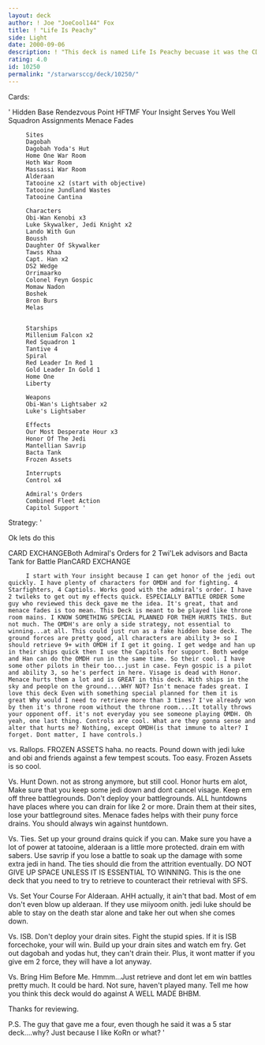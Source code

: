 ```yaml
---
layout: deck
author: ! Joe "JoeCool144" Fox
title: ! "Life Is Peachy"
side: Light
date: 2000-09-06
description: ! "This deck is named Life Is Peachy becuase it was the CD I was listening to when I redid my deck, Our Most Desperate Hour."
rating: 4.0
id: 10250
permalink: "/starwarsccg/deck/10250/"
---
```

Cards: 

'
		 Hidden Base
		 Rendezvous Point
		 HFTMF
		 Your Insight Serves You Well
		 Squadron Assignments
		 Menace Fades

		 Sites
		 Dagobah
		 Dagobah Yoda's Hut
		 Home One War Room
		 Hoth War Room
		 Massassi War Room
		 Alderaan
		 Tatooine x2 (start with objective)
		 Tatooine Jundland Wastes
		 Tatooine Cantina

		 Characters
		 Obi-Wan Kenobi x3
		 Luke Skywalker, Jedi Knight x2
		 Lando With Gun
		 Boussh
		 Daughter Of Skywalker
		 Tawss Khaa
		 Capt. Han x2
		 DS2 Wedge
		 Orrimaarko
		 Colonel Feyn Gospic
		 Momaw Nadon
		 Boshek
		 Bron Burs
		 Melas


		 Starships
		 Millenium Falcon x2
		 Red Squadron 1
		 Tantive 4
		 Spiral
		 Red Leader In Red 1
		 Gold Leader In Gold 1
		 Home One
		 Liberty

		 Weapons
		 Obi-Wan's Lightsaber x2
		 Luke's Lightsaber

		 Effects
		 Our Most Desperate Hour x3
		 Honor Of The Jedi
		 Mantellian Savrip
		 Bacta Tank
		 Frozen Assets

		 Interrupts
		 Control x4

		 Admiral's Orders
		 Combined Fleet Action
		 Capitol Support '

Strategy: '

Ok lets do this

CARD EXCHANGEBoth Admiral's Orders for 2 Twi'Lek advisors and Bacta Tank for Battle PlanCARD EXCHANGE


		 I start with Your insight because I can get honor of the jedi out quickly. I have plenty of characters for OMDH and for fighting. 4 Starfighters, 4 Captiols. Works good with the admiral's order. I have 2 twileks to get out my effects quick. ESPECIALLY BATTLE ORDER Some guy who reviewed this deck gave me the idea. It's great, that and menace fades is too mean. This Deck is meant to be played like throne room mains. I KNOW SOMETHING SPECIAL PLANNED FOR THEM HURTS THIS. But not much. The OMDH's are only a side strategy, not essential to winning...at all. This could just run as a fake hidden base deck. The ground forces are pretty good, all characters are ability 3+ so I should retrieve 9+ with OMDH if I get it going. I get wedge and han up in their ships quick then I use the Capitols for support. Both wedge and Han can do the OMDH run in the same time. So their cool. I have some other pilots in their too...just in case. Feyn gospic is a pilot   and ability 3, so he's perfect in here. Visage is dead with Honor. Menace hurts them a lot and is GREAT in this deck. With ships in the sky and people on the ground....WHY NOT? Isn't menace fades great. I love this deck Even with something special planned for them it is great Why would I need to retrieve more than 3 times? I've already won by then it's throne room without the throne room....It totally throws your opponent off. it's not everyday you see someone playing OMDH. Oh yeah, one last thing. Controls are cool. What are they gonna sense and alter that hurts me? Nothing, except OMDH(is that immune to alter? I forget. Dont matter, I have controls.)

vs. Rallops.
FROZEN ASSETS haha. no reacts. Pound down with jedi luke and obi and friends against a few tempest scouts. Too easy. Frozen Assets is so cool.

Vs. Hunt Down.
not as strong anymore, but still cool. Honor hurts em alot, Make sure that you keep some jedi down and dont cancel visage. Keep em off three battlegrounds. Don't deploy your battlegrounds. ALL huntdowns have places where you can drain for like 2 or more. Drain them at their sites, lose your battleground sites. Menace fades helps with their puny force drains. You should always win against huntdown.

Vs. Ties.
Set up your ground drains quick if you can. Make sure you have a lot of power at tatooine, alderaan is a little more protected. drain em with sabers. Use savrip if you lose a battle to soak up the damage with some extra jedi in hand. The ties should die from the attrition eventually. DO NOT GIVE UP SPACE UNLESS IT IS ESSENTIAL TO WINNING. This is the one deck that you need to try to retrieve to counteract their retrieval with SFS.

Vs. Set Your Course For Alderaan.
AHH actually, it ain't that bad. Most of em don't even blow up alderaan. If they use miiyoom onith. jedi luke should be able to stay on the death star alone and take her out when she comes down.

Vs. ISB.
Don't deploy your drain sites. Fight the stupid spies. If it is ISB forcechoke, your will win. Build up your drain sites and watch em fry. Get out dagobah and yodas hut, they can't drain their. Plus, it wont matter if you give em 2 force, they will have a lot anyway.

Vs. Bring Him Before Me.
Hmmm...Just retrieve and dont let em win battles pretty much. It could be hard. Not sure, haven't played many. Tell me how you think this deck would do against A WELL MADE BHBM.

Thanks for reviewing.

P.S. The guy that gave me a four, even though he said it was a 5 star deck....why? Just because I like KoRn or what?   '
